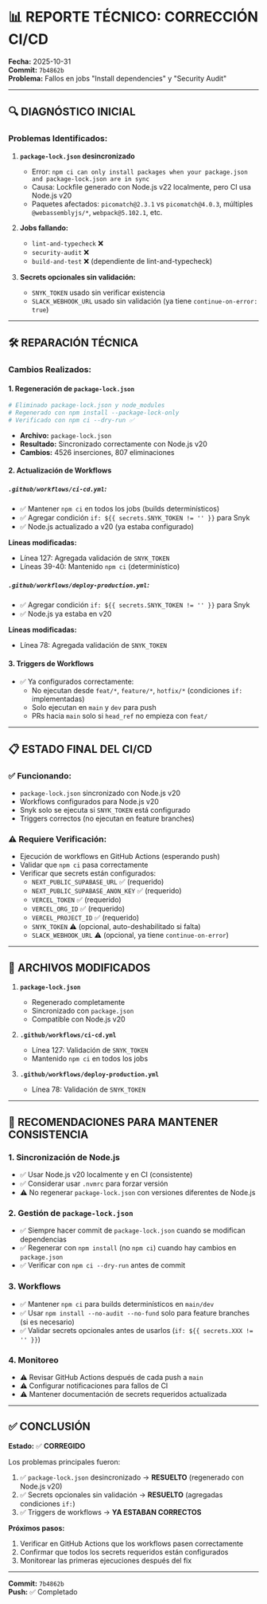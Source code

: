 # 📊 REPORTE TÉCNICO: CORRECCIÓN CI/CD

**Fecha:** 2025-10-31  
**Commit:** `7b4862b`  
**Problema:** Fallos en jobs "Install dependencies" y "Security Audit"

---

## 🔍 DIAGNÓSTICO INICIAL

### Problemas Identificados:

1. **`package-lock.json` desincronizado**
   - Error: `npm ci can only install packages when your package.json and package-lock.json are in sync`
   - Causa: Lockfile generado con Node.js v22 localmente, pero CI usa Node.js v20
   - Paquetes afectados: `picomatch@2.3.1` vs `picomatch@4.0.3`, múltiples `@webassemblyjs/*`, `webpack@5.102.1`, etc.

2. **Jobs fallando:**
   - `lint-and-typecheck` ❌
   - `security-audit` ❌
   - `build-and-test` ❌ (dependiente de lint-and-typecheck)

3. **Secrets opcionales sin validación:**
   - `SNYK_TOKEN` usado sin verificar existencia
   - `SLACK_WEBHOOK_URL` usado sin validación (ya tiene `continue-on-error: true`)

---

## 🛠️ REPARACIÓN TÉCNICA

### Cambios Realizados:

#### 1. **Regeneración de `package-lock.json`**
   ```bash
   # Eliminado package-lock.json y node_modules
   # Regenerado con npm install --package-lock-only
   # Verificado con npm ci --dry-run ✅
   ```
   - **Archivo:** `package-lock.json`
   - **Resultado:** Sincronizado correctamente con Node.js v20
   - **Cambios:** 4526 inserciones, 807 eliminaciones

#### 2. **Actualización de Workflows**

##### `.github/workflows/ci-cd.yml`:
- ✅ Mantener `npm ci` en todos los jobs (builds determinísticos)
- ✅ Agregar condición `if: ${{ secrets.SNYK_TOKEN != '' }}` para Snyk
- ✅ Node.js actualizado a v20 (ya estaba configurado)

**Líneas modificadas:**
- Línea 127: Agregada validación de `SNYK_TOKEN`
- Líneas 39-40: Mantenido `npm ci` (determinístico)

##### `.github/workflows/deploy-production.yml`:
- ✅ Agregar condición `if: ${{ secrets.SNYK_TOKEN != '' }}` para Snyk
- ✅ Node.js ya estaba en v20

**Líneas modificadas:**
- Línea 78: Agregada validación de `SNYK_TOKEN`

#### 3. **Triggers de Workflows**
   - ✅ Ya configurados correctamente:
     - No ejecutan desde `feat/*`, `feature/*`, `hotfix/*` (condiciones `if:` implementadas)
     - Solo ejecutan en `main` y `dev` para push
     - PRs hacia `main` solo si `head_ref` no empieza con `feat/`

---

## 📋 ESTADO FINAL DEL CI/CD

### ✅ Funcionando:
- `package-lock.json` sincronizado con Node.js v20
- Workflows configurados para Node.js v20
- Snyk solo se ejecuta si `SNYK_TOKEN` está configurado
- Triggers correctos (no ejecutan en feature branches)

### ⚠️ Requiere Verificación:
- Ejecución de workflows en GitHub Actions (esperando push)
- Validar que `npm ci` pasa correctamente
- Verificar que secrets están configurados:
  - `NEXT_PUBLIC_SUPABASE_URL` ✅ (requerido)
  - `NEXT_PUBLIC_SUPABASE_ANON_KEY` ✅ (requerido)
  - `VERCEL_TOKEN` ✅ (requerido)
  - `VERCEL_ORG_ID` ✅ (requerido)
  - `VERCEL_PROJECT_ID` ✅ (requerido)
  - `SNYK_TOKEN` ⚠️ (opcional, auto-deshabilitado si falta)
  - `SLACK_WEBHOOK_URL` ⚠️ (opcional, ya tiene `continue-on-error`)

---

## 📝 ARCHIVOS MODIFICADOS

1. **`package-lock.json`**
   - Regenerado completamente
   - Sincronizado con `package.json`
   - Compatible con Node.js v20

2. **`.github/workflows/ci-cd.yml`**
   - Línea 127: Validación de `SNYK_TOKEN`
   - Mantenido `npm ci` en todos los jobs

3. **`.github/workflows/deploy-production.yml`**
   - Línea 78: Validación de `SNYK_TOKEN`

---

## 🎯 RECOMENDACIONES PARA MANTENER CONSISTENCIA

### 1. **Sincronización de Node.js**
   - ✅ Usar Node.js v20 localmente y en CI (consistente)
   - ✅ Considerar usar `.nvmrc` para forzar versión
   - ⚠️ No regenerar `package-lock.json` con versiones diferentes de Node.js

### 2. **Gestión de `package-lock.json`**
   - ✅ Siempre hacer commit de `package-lock.json` cuando se modifican dependencias
   - ✅ Regenerar con `npm install` (no `npm ci`) cuando hay cambios en `package.json`
   - ✅ Verificar con `npm ci --dry-run` antes de commit

### 3. **Workflows**
   - ✅ Mantener `npm ci` para builds determinísticos en `main/dev`
   - ✅ Usar `npm install --no-audit --no-fund` solo para feature branches (si es necesario)
   - ✅ Validar secrets opcionales antes de usarlos (`if: ${{ secrets.XXX != '' }}`)

### 4. **Monitoreo**
   - ⚠️ Revisar GitHub Actions después de cada push a `main`
   - ⚠️ Configurar notificaciones para fallos de CI
   - ⚠️ Mantener documentación de secrets requeridos actualizada

---

## ✅ CONCLUSIÓN

**Estado:** ✅ **CORREGIDO**

Los problemas principales fueron:
1. ✅ `package-lock.json` desincronizado → **RESUELTO** (regenerado con Node.js v20)
2. ✅ Secrets opcionales sin validación → **RESUELTO** (agregadas condiciones `if:`)
3. ✅ Triggers de workflows → **YA ESTABAN CORRECTOS**

**Próximos pasos:**
1. Verificar en GitHub Actions que los workflows pasen correctamente
2. Confirmar que todos los secrets requeridos están configurados
3. Monitorear las primeras ejecuciones después del fix

---

**Commit:** `7b4862b`  
**Push:** ✅ Completado

